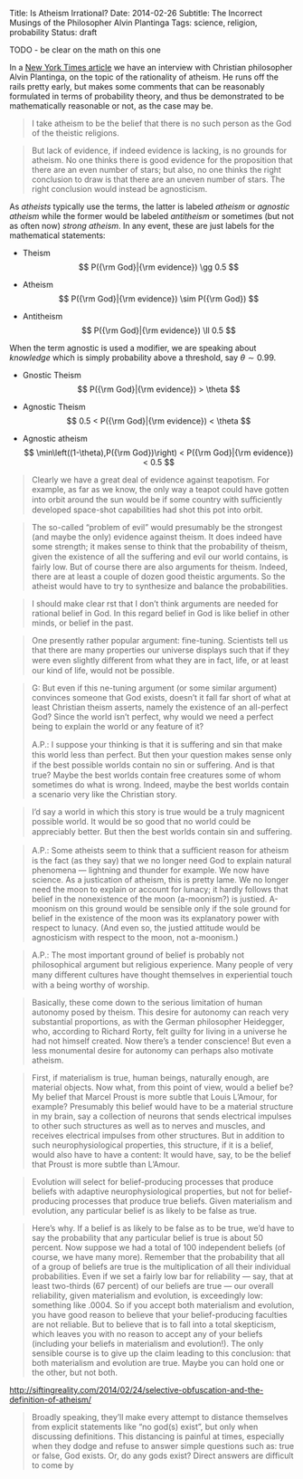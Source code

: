 Title: Is Atheism Irrational?
Date: 2014-02-26
Subtitle: The Incorrect Musings of the Philosopher Alvin Plantinga
Tags:  science, religion, probability
Status: draft 

TODO - be clear on the math on this one

In a [New York Times article] we have an interview with Christian philosopher Alvin Plantinga, on the topic of the rationality of atheism.  He runs off the rails pretty early, but makes some comments that can be reasonably formulated in terms of probability theory, and thus be demonstrated to be mathematically reasonable or not, as the case may be.  

> I take atheism to be the belief that there is no such person as the God of the theistic religions.

> But lack of evidence, if indeed evidence is lacking, is no grounds for atheism. No one thinks there is good evidence for the proposition that there are an even number of stars; but also, no one thinks the right conclusion to draw is that there are an uneven number of stars. The right conclusion would instead be agnosticism.
 
As *atheists* typically use the terms, the latter is labeled *atheism* or *agnostic atheism* while the former would be labeled *antitheism* or sometimes (but not as often now) *strong atheism*.  In any event, these are just labels for the mathematical statements:

* Theism
$$
P({\rm God}|{\rm evidence}) \gg 0.5
$$

* Atheism
$$
P({\rm God}|{\rm evidence}) \sim P({\rm God})
$$

* Antitheism
$$
P({\rm God}|{\rm evidence}) \ll 0.5
$$

When the term agnostic is used a modifier, we are speaking about *knowledge* which is simply probability above a threshold, say $\theta \sim 0.99$.

* Gnostic Theism
$$
P({\rm God}|{\rm evidence}) > \theta
$$

* Agnostic Theism
$$
0.5 < P({\rm God}|{\rm evidence}) < \theta
$$

* Agnostic atheism
$$
\min\left((1-\theta),P({\rm God})\right) < P({\rm God}|{\rm evidence}) < 0.5
$$


> Clearly we have a great deal of evidence against teapotism. For example, as far as we know, the only way a teapot could have gotten into orbit around the sun would be if some country with suﬃciently developed space-shot capabilities had shot this pot into orbit. 

> The so-called “problem of evil” would presumably be the strongest (and maybe the only) evidence against theism. It does indeed have some strength; it makes sense to think that the probability of theism, given the existence of all the suﬀering and evil our world contains, is fairly low. But of course there are also arguments for theism. Indeed, there are at least a couple of dozen good theistic arguments. So the atheist would have to try to synthesize and balance the probabilities. 


> I should make clear rst that I don’t think arguments are needed for rational belief in God. In this regard belief in God is like belief in other minds, or belief in the past. 


> One presently rather popular argument: fine-tuning. Scientists tell us that there are many properties our universe displays such that if they were even slightly diﬀerent from what they are in fact, life, or at least our kind of life, would not be possible.


> G: But even if this ne-tuning argument (or some similar argument) convinces someone that God exists, doesn’t it fall far short of what at least Christian theism asserts, namely the existence of an all-perfect God? Since the world isn’t perfect, why would we need a perfect being to explain the world or any feature of it?
> 
> A.P.: I suppose your thinking is that it is suﬀering and sin that make this world less than perfect. But then your question makes sense only if the best possible worlds contain no sin or suﬀering. And is that true? Maybe the best worlds contain free creatures some of whom sometimes do what is wrong. Indeed, maybe the best worlds contain a scenario very like the Christian story.


> I’d say a world in which this story is true would be a truly magnicent possible world. It would be so good that no world could be appreciably better. But then the best worlds contain sin and suﬀering.

> A.P.: Some atheists seem to think that a suﬃcient reason for atheism is the fact (as they say) that we no longer need God to explain natural phenomena — lightning and thunder for example. We now have science.
> As a justication of atheism, this is pretty lame. We no longer need the moon to explain or account for lunacy; it hardly follows that belief in the nonexistence of the moon (a-moonism?) is justied. A-moonism on this ground would be sensible only if the sole ground for belief in the existence of the moon was its explanatory power with respect to lunacy. (And even so, the justied attitude would be agnosticism with respect to the moon, not a-moonism.) 

> A.P.: The most important ground of belief is probably not philosophical argument but religious experience. Many people of very many diﬀerent cultures have thought themselves in experiential touch with a being worthy of worship. 


> Basically, these come down to the serious limitation of human autonomy posed by theism. This desire for autonomy can reach very substantial proportions, as with the German philosopher Heidegger, who, according to Richard Rorty, felt guilty for living in a universe he had not himself created. Now there’s a tender conscience! But even a less monumental desire for autonomy can perhaps also motivate atheism.

> First, if materialism is true, human beings, naturally enough, are material objects. Now what, from this point of view, would a belief be? My belief that Marcel Proust is more subtle that Louis L’Amour, for example? Presumably this belief would have to be a material structure in my brain, say a collection of neurons that sends electrical impulses to other such structures as well as to nerves and muscles, and receives electrical impulses from other structures.
> But in addition to such neurophysiological properties, this structure, if it is a belief, would also have to have a content: It would have, say, to be the belief that Proust is more subtle than L’Amour.


> Evolution will select for belief-producing processes that produce beliefs with adaptive neurophysiological properties, but not for belief-producing processes that produce true beliefs. Given materialism and evolution, any particular belief is as likely to be false as true.


> Here’s why. If a belief is as likely to be false as to be true, we’d have to say the probability that any particular belief is true is about 50 percent. Now suppose we had a total of 100 independent beliefs (of course, we have many more). Remember that the probability that all of a group of beliefs are true is the multiplication of all their individual probabilities. Even if we set a fairly low bar for reliability — say, that at least two-thirds (67 percent) of our beliefs are true — our overall reliability, given materialism and evolution, is exceedingly low: something like .0004. So if you accept both materialism and evolution, you have good reason to believe that your belief-producing faculties are not reliable.
> But to believe that is to fall into a total skepticism, which leaves you with no reason to accept any of your beliefs (including your beliefs in materialism and evolution!). The only sensible course is to give up the claim leading to this conclusion: that both materialism and evolution are true. Maybe you can hold one or the other, but not both.



http://siftingreality.com/2014/02/24/selective-obfuscation-and-the-definition-of-atheism/


> Broadly speaking, they’ll make every attempt to distance themselves from explicit statements like “no god(s) exist”, but only when discussing definitions.  This distancing is painful at times, especially when they dodge and refuse to answer simple questions such as: true or false, God exists.  Or, do any gods exist? Direct answers are difficult to come by






[New York Times article]: http://opinionator.blogs.nytimes.com/2014/02/09/is-atheism-irrational/